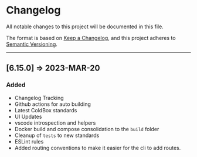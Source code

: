 # Changelog

All notable changes to this project will be documented in this file.

The format is based on [Keep a Changelog](https://keepachangelog.com/en/1.0.0/),
and this project adheres to [Semantic Versioning](https://semver.org/spec/v2.0.0.html).

----

## [6.15.0] => 2023-MAR-20

### Added

* Changelog Tracking
* Github actions for auto building
* Latest ColdBox standards
* UI Updates
* vscode introspection and helpers
* Docker build and compose consolidation to the `build` folder
* Cleanup of `tests` to new standards
* ESLint rules
* Added routing conventions to make it easier for the cli to add routes.

